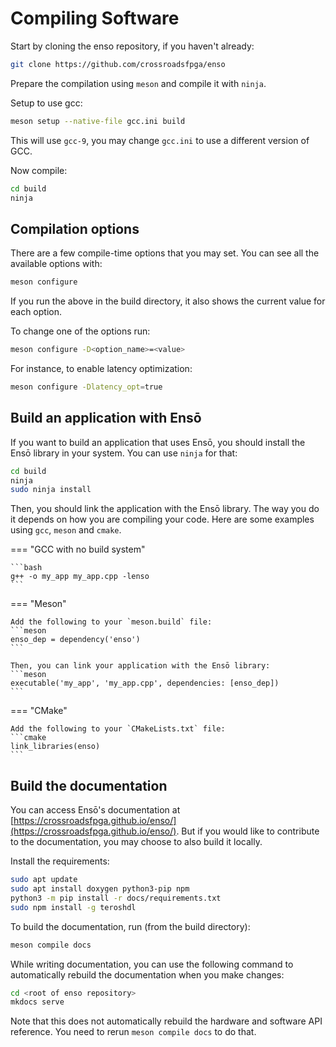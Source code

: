 # Compiling Software

Start by cloning the enso repository, if you haven't already:
```bash
git clone https://github.com/crossroadsfpga/enso
```

Prepare the compilation using `meson` and compile it with `ninja`.

Setup to use gcc:
```bash
meson setup --native-file gcc.ini build
```

This will use `gcc-9`, you may change `gcc.ini` to use a different version of GCC.

Now compile:
```bash
cd build
ninja
```

## Compilation options

There are a few compile-time options that you may set. You can see all the available options with:
```bash
meson configure
```

If you run the above in the build directory, it also shows the current value for each option.

To change one of the options run:
```bash
meson configure -D<option_name>=<value>
```

For instance, to enable latency optimization:
```bash
meson configure -Dlatency_opt=true
```

## Build an application with Ensō

If you want to build an application that uses Ensō, you should install the Ensō library in your system. You can use `ninja` for that:
```bash
cd build
ninja
sudo ninja install
```

Then, you should link the application with the Ensō library. The way you do it depends on how you are compiling your code. Here are some examples using `gcc`, `meson` and `cmake`.

=== "GCC with no build system"

    ```bash
    g++ -o my_app my_app.cpp -lenso
    ```

=== "Meson"

    Add the following to your `meson.build` file:
    ```meson
    enso_dep = dependency('enso')
    ```

    Then, you can link your application with the Ensō library:
    ```meson
    executable('my_app', 'my_app.cpp', dependencies: [enso_dep])
    ```

=== "CMake"

    Add the following to your `CMakeLists.txt` file:
    ```cmake
    link_libraries(enso)
    ```


## Build the documentation

You can access Ensō's documentation at [https://crossroadsfpga.github.io/enso/](https://crossroadsfpga.github.io/enso/). But if you would like to contribute to the documentation, you may choose to also build it locally.

Install the requirements:

```bash
sudo apt update
sudo apt install doxygen python3-pip npm
python3 -m pip install -r docs/requirements.txt
sudo npm install -g teroshdl
```

To build the documentation, run (from the build directory):

```bash
meson compile docs
```

While writing documentation, you can use the following command to automatically rebuild the documentation when you make changes:

```bash
cd <root of enso repository>
mkdocs serve
```

Note that this does not automatically rebuild the hardware and software API reference. You need to rerun `meson compile docs` to do that.


<!-- Compile-time configuration -->